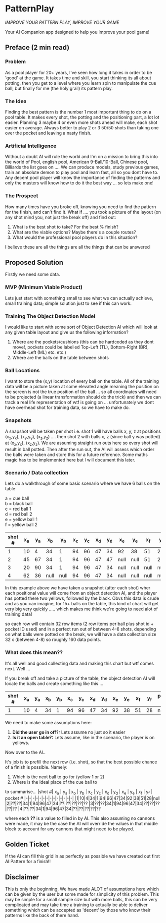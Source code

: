 # PatternPlay

_IMPROVE YOUR PATTERN PLAY, IMPROVE YOUR GAME_

Your AI Companion app designed to help you improve your pool game!

## Preface (2 min read)

### Problem

As a pool player for 20+ years, I've seen how long it takes in order to be 'good' at the game. It takes time and skill, you start thinking its all about potting, then you get to a level where you learn spin to manipulate the cue ball, but finally for me (the holy grail) its pattern play.

### The Idea

Finding the best pattern is the number 1 most important thing to do on a pool table. It makes every shot, the potting and the positioning part, a lot lot easier. Planning 3 maybe 4 or even more shots ahead will make, each shot easier on average. Always better to play 2 or 3 50/50 shots than taking one over the pocket and leaving a nasty finish.

### Artificial Intelligence

Without a doubt AI will rule the world and I'm on a mission to bring this into the world of Pool, english pool, American 9-Ball/10-Ball, Chinese pool, Billiards the list goes on .... We can produce models, study previous games, train an absolute demon to play pool and learn fast, all so you dont have to. Any decent pool player will know the importance of finding the patterns and only the masters will know how to do it the best way ... so lets make one!

### The Prospect

How many times have you broke off, knowing you need to find the pattern for the finish, and can't find it. What if .... you took a picture of the layout (on any shot mind you, not just the break off) and find out:

1. What is the best shot to take? For the best % finish?
2. What are the viable options? Maybe there's a couple routes?
3. What would the professional pool players do in this situation?

I believe these are all the things are all the things that can be answered

## Proposed Solution

Firstly we need some data.

### MVP (Minimum Viable Product)

Lets just start with something small to see what we can actually achieve, small training data; simple solution just to see if this can work.

### Training The Object Detection Model

I would like to start with some sort of Object Detection AI which will look at any given table layout and give us the following information?

1. Where are the pockets/cushions (this can be hardcoded as they dont move!, pockets could be labelled Top-Left (TL), Bottom-Right (BR), Middle-Left (ML) etc. etc.)
2. Where are the balls on the table between shots

### Ball Locations

I want to store the (x,y) location of every ball on the table. All of the training data will be a picture taken at some elevated angle meaning the position on the screen is not the true position of the ball ... so all coordinates will need to be projected (a linear transformation should do the trick) and then we can track a real life representation of wtf is going on ... unfortunately we dont have overhead shot for training data, so we have to make do.

### Snapshots

A snapshot will be taken per shot i.e. shot 1 will have balls x, y, z at positions (x<sub>x</sub>,y<sub>x</sub>),
(x<sub>y</sub>,y<sub>y</sub>),
(x<sub>z</sub>,y<sub>z</sub>) .... then shot 2 with balls x, z (since ball y was potted) at (x<sub>x</sub>,y<sub>x</sub>),
(x<sub>z</sub>,y<sub>z</sub>). We are assuming straight run outs here so every shot will result in ball potted. Then after the run out, the AI will assess which order the balls were taken and store this for a future reference. Some maths magic has to be implemented here but I will document this later.

### Scenario / Data collection

Lets do a walkthrough of some basic scenario where we have 6 balls on the table

a = cue ball <br>
b = black ball<br>
c = red ball 1<br>
d = red ball 2<br>
e = yellow ball 1<br>
f = yellow ball 2

| shot # | x<sub>a</sub> | y<sub>a</sub> | x<sub>b</sub> | y<sub>b</sub> | x<sub>c</sub> | y<sub>c</sub> | x<sub>d</sub> | y<sub>d</sub> | x<sub>e</sub> | y<sub>e</sub> | x<sub>f</sub> | y<sub>f</sub> | pocket # |
| ------ | ------------- | ------------- | ------------- | ------------- | ------------- | ------------- | ------------- | ------------- | ------------- | ------------- | ------------- | ------------- | -------- |
| 1      | 10            | 4             | 34            | 1             | 94            | 96            | 47            | 34            | 92            | 38            | 51            | 28            | null     |
| 2      | 45            | 67            | 34            | 1             | 94            | 96            | 47            | 47            | null          | null          | 51            | 28            | TR       |
| 3      | 20            | 90            | 34            | 1             | 94            | 96            | 47            | 34            | null          | null          | null          | null          | BR       |
| 4      | 62            | 36            | null          | null          | 94            | 96            | 47            | 34            | null          | null          | null          | null          | MR       |

In this example above we have taken a snapshot (after each shot) wher each positional value will come from an object detection AI, and the player has potted there two yellows, followed by the black. Obvs this data is crude and as you can imagine, for 15+ balls on the table, this kind of chart will get very big very quickly ..... which makes me think we're going to need alot of training data!

so each row will contain 32 row items (2 row items per ball plus shot id + pocket ID used) and in a perfect run out of between 4-8 shots, depending on what balls were potted on the break, we will have a data collection size 32 x (between 4-8) so roughly 160 data points.

### What does this mean??

It's all well and good collecting data and making this chart but wtf comes next. Well ...

If you break off and take a picture of the table, the object detection AI will locate the balls and create something like this ...

| shot # | x<sub>a</sub> | y<sub>a</sub> | x<sub>b</sub> | y<sub>b</sub> | x<sub>c</sub> | y<sub>c</sub> | x<sub>d</sub> | y<sub>d</sub> | x<sub>e</sub> | y<sub>e</sub> | x<sub>f</sub> | y<sub>f</sub> | pocket # |
| ------ | ------------- | ------------- | ------------- | ------------- | ------------- | ------------- | ------------- | ------------- | ------------- | ------------- | ------------- | ------------- | -------- |
| 1      | 10            | 4             | 34            | 1             | 94            | 96            | 47            | 34            | 92            | 38            | 51            | 28            | null     |

We need to make some assumptions here:

1. **Did the user go in off?:** Lets assume no just so it easier
2. **Is it an open table?:** Lets assume, like in the scenario, the player is on yellows.

Now over to the AI..

It's job is to prefill the next row (i.e. shot), so that the best possible chance of a finish is possible. Namely:

1. Which is the next ball to go for (yellow 1 or 2)
2. Where is the Ideal place of the cue ball to

to summarise...
|shot #| x<sub>a</sub> | y<sub>a</sub> | x<sub>b</sub> | y<sub>b</sub> | x<sub>c</sub> | y<sub>c</sub> | x<sub>d</sub> | y<sub>d</sub> | x<sub>e</sub> | y<sub>e</sub> | x<sub>f</sub> | y<sub>f</sub> | pocket #
|-|-|-|-|-|-|-|-|-|-|-|-|-|-|
|1|10|4|34|1|94|96|47|34|92|38|51|28|null
|2|??|??|34|1|94|96|47|34|??|??|??|??|??
|3|??|??|34|1|94|96|47|34|??|??|??|??|??
|4|??|??|34|1|94|96|47|34|??|??|??|??|??

where each **??** is a value to filled in by AI. This also assuming no cannons were made, it may be the case the AI will override the values in that middle block to account for any cannons that might need to be played.

## Golden Ticket

If the AI can fill this grid in as perfectly as possible we have created out first AI Pattern for a finish!!

## Disclaimer

This is only the beginning, We have made ALOT of assumptions here which can be given by the user but some made for simplicity of this problem. This may be simple for a small sample size but with more balls, this can be very complicated and may take time a training to actually be able to deliver something which can be accepted as 'decent' by those who know their patterns like the back of there hand.
